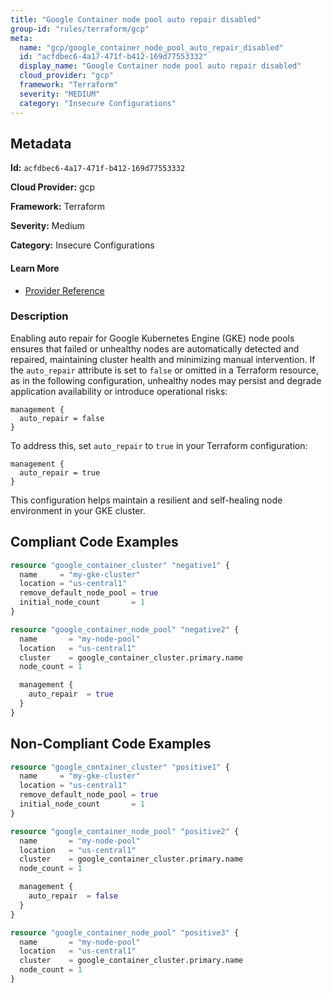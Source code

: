 ```yaml
---
title: "Google Container node pool auto repair disabled"
group-id: "rules/terraform/gcp"
meta:
  name: "gcp/google_container_node_pool_auto_repair_disabled"
  id: "acfdbec6-4a17-471f-b412-169d77553332"
  display_name: "Google Container node pool auto repair disabled"
  cloud_provider: "gcp"
  framework: "Terraform"
  severity: "MEDIUM"
  category: "Insecure Configurations"
---
```

## Metadata

**Id:** `acfdbec6-4a17-471f-b412-169d77553332`

**Cloud Provider:** gcp

**Framework:** Terraform

**Severity:** Medium

**Category:** Insecure Configurations

#### Learn More

 - [Provider Reference](https://registry.terraform.io/providers/hashicorp/google/latest/docs/resources/container_node_pool)

### Description

 Enabling auto repair for Google Kubernetes Engine (GKE) node pools ensures that failed or unhealthy nodes are automatically detected and repaired, maintaining cluster health and minimizing manual intervention. If the `auto_repair` attribute is set to `false` or omitted in a Terraform resource, as in the following configuration, unhealthy nodes may persist and degrade application availability or introduce operational risks: 

```
management {
  auto_repair = false
}
```

To address this, set `auto_repair` to `true` in your Terraform configuration:

```
management {
  auto_repair = true
}
```

This configuration helps maintain a resilient and self-healing node environment in your GKE cluster.


## Compliant Code Examples
```terraform
resource "google_container_cluster" "negative1" {
  name     = "my-gke-cluster"
  location = "us-central1"
  remove_default_node_pool = true
  initial_node_count       = 1
}

resource "google_container_node_pool" "negative2" {
  name       = "my-node-pool"
  location   = "us-central1"
  cluster    = google_container_cluster.primary.name
  node_count = 1

  management {
    auto_repair  = true
  }
}

```
## Non-Compliant Code Examples
```terraform
resource "google_container_cluster" "positive1" {
  name     = "my-gke-cluster"
  location = "us-central1"
  remove_default_node_pool = true
  initial_node_count       = 1
}

resource "google_container_node_pool" "positive2" {
  name       = "my-node-pool"
  location   = "us-central1"
  cluster    = google_container_cluster.primary.name
  node_count = 1

  management {
    auto_repair  = false
  }
}

resource "google_container_node_pool" "positive3" {
  name       = "my-node-pool"
  location   = "us-central1"
  cluster    = google_container_cluster.primary.name
  node_count = 1
}
```